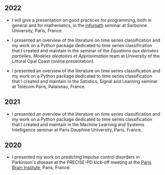 ## 2022

* I will give a presentation on good practices for programming, both in general
and for mathematics, in the [infomath](https://infomath.pages.math.cnrs.fr)
seminar at Sorbonne University, Paris, France.

* I presented an overview of the literature on time series classification and
my work on a Python package dedicated to time series classification that I
created and maintain in the seminar of the
*Équations aux dérivées partielles, Modèles aléatoires et Approximation* team
at University of the Littoral Opal Coast (online presentation).
<a href="media/talks/Time Series Classification in Python - LMPA EMA.pdf"><i class="fa fa-file-pdf-o fa-1x"></i></a>

* I presented an overview of the literature on time series classification and
my work on a Python package dedicated to time series classification that I
created and maintain in the Satistics, Signal and Learning seminar
at Télécom Paris, Palaiseau, France.
<a href="media/talks/Time Series Classification in Python - Telecom S2A.pdf"><i class="fa fa-file-pdf-o fa-1x"></i></a>


## 2021

* I presented an overview of the literature on time series classification and
my work on a Python package dedicated to time series classification that I
created and maintain in the Machine Learning and Systems Intelligence seminar
at Paris Dauphine University, Paris, France.
<a href="media/talks/Time Series Classification in Python - MILES.pdf"><i class="fa fa-file-pdf-o fa-1x"></i></a>


## 2020

* I presented my work on predicting impulse control disorders in Parkinson's
disease at the PRECISE-PD kick-off meeting at the
[Paris Brain Institute](https://icm-institute.org/en/), Paris, France.
<a href="media/talks/PRECISE-PD.pdf"><i class="fa fa-file-pdf-o fa-1x"></i></a>
